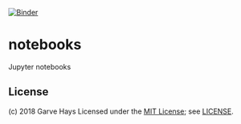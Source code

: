 [![Binder](https://mybinder.org/badge.svg)](https://mybinder.org/v2/gh/gkhays/notebooks/master)

# notebooks
Jupyter notebooks

## License
(c) 2018 Garve Hays
Licensed under the [MIT License](https://opensource.org/licenses/MIT); see [LICENSE](https://github.com/gkhays/notebooks/blob/master/LICENSE).
